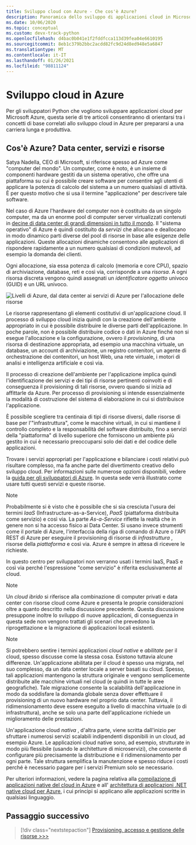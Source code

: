 ```yaml
---
title: Sviluppo cloud con Azure - Che cos'è Azure?
description: Panoramica dello sviluppo di applicazioni cloud in Microsoft Azure, a partire dalla correlazione tra data center, servizi e risorse.
ms.date: 10/06/2020
ms.topic: conceptual
ms.custom: devx-track-python
ms.openlocfilehash: d4bac0b041e1f2fddfcca113d39fea04e6610195
ms.sourcegitcommit: 8eb1c379b2bbc2acdd82fc9d24d8ed948e5a6847
ms.translationtype: MT
ms.contentlocale: it-IT
ms.lasthandoff: 01/26/2021
ms.locfileid: "98811124"
---
```

# <a name="cloud-development-on-azure"></a>Sviluppo cloud in Azure

Per gli sviluppatori Python che vogliono sviluppare applicazioni cloud per Microsoft Azure, questa serie di tre articoli consentiranno di orientarsi tra i concetti di base correlati allo sviluppo cloud in Azure per prepararsi a una carriera lunga e produttiva.

## <a name="what-is-azure-data-centers-services-and-resources"></a>Cos'è Azure? Data center, servizi e risorse

Satya Nadella, CEO di Microsoft, si riferisce spesso ad Azure come "computer del mondo". Un computer, come è noto, è un insieme di componenti hardware gestiti da un sistema operativo, che offre una piattaforma su cui è possibile creare software per consentire agli utenti di applicare la potenza di calcolo del sistema a un numero qualsiasi di attività. È per questo motivo che si usa il termine "applicazione" per descrivere tale software.

Nel caso di Azure l'hardware del computer non è costituito da un singolo computer, ma da un enorme pool di computer server virtualizzati contenuti in [decine di data center di grandi dimensioni in tutto il mondo](https://azure.microsoft.com/global-infrastructure/regions/). Il "sistema operativo" di Azure è quindi costituito da *servizi* che allocano e deallocano in modo dinamico parti diverse del pool di risorse in base alle esigenze delle applicazioni. Queste allocazioni dinamiche consentono alle applicazioni di rispondere rapidamente a un numero qualsiasi di condizioni mutevoli, ad esempio la domanda dei clienti.

Ogni allocazione, sia essa potenza di calcolo (memoria e core CPU), spazio di archiviazione, database, reti e così via, corrisponde a una *risorsa*. A ogni risorsa discreta vengono quindi assegnati un *identificatore oggetto* univoco (GUID) e un URL univoco.

![Livelli di Azure, dal data center ai servizi di Azure per l'allocazione delle risorse](media/cloud-development/azure-layers.png)

Le risorse rappresentano gli elementi costitutivi di un'applicazione cloud. Il processo di sviluppo cloud inizia quindi con la creazione dell'ambiente appropriato in cui è possibile distribuire le diverse parti dell'applicazione. In poche parole, non è possibile distribuire codice o dati in Azure finché non si esegue l'allocazione e la configurazione, ovvero il *provisioning*, di una risorsa di destinazione appropriata, ad esempio una macchina virtuale, un database, un account di archiviazione, un registro contenitori, un agente di orchestrazione dei contenitori, un host Web, una rete virtuale, i motori di analisi e intelligenza artificiale e così via.

Il processo di creazione dell'ambiente per l'applicazione implica quindi l'identificazione dei servizi e dei tipi di risorse pertinenti coinvolti e di conseguenza il provisioning di tali risorse, ovvero quando si inizia ad affittarle da Azure. Per processo di provisioning si intende essenzialmente la modalità di costruzione del sistema di elaborazione in cui si distribuisce l'applicazione.

È possibile scegliere tra centinaia di tipi di risorse diversi, dalle risorse di base per l'"infrastruttura", come le macchine virtuali, in cui si mantiene il controllo completo e la responsabilità del software distribuito, fino a servizi della "piattaforma" di livello superiore che forniscono un ambiente più gestito in cui è necessario preoccuparsi solo dei dati e del codice delle applicazioni.

Trovare i servizi appropriati per l'applicazione e bilanciare i costi relativi può risultare complesso, ma fa anche parte del divertimento creativo dello sviluppo cloud. Per informazioni sulle numerose opzioni disponibili, vedere la [guida per gli sviluppatori di Azure](/azure/guides/developer/azure-developer-guide). In questa sede verrà illustrato come usare tutti questi servizi e queste risorse.

> [!NOTE]
> Probabilmente si è visto che è possibile che si sia cresciuta l'usura dei termini *IaaS* (Infrastructure-as-a-Service), *PaaS* (piattaforma distribuita come servizio) e così via. La parte *As-a-Service* riflette la realtà che in genere non si ha accesso fisico ai Data Center. Si usano invece strumenti come il portale di Azure, l'interfaccia della riga di comando di Azure o l'API REST di Azure per eseguire il provisioning di risorse di *infrastruttura* , risorse della *piattaforma* e così via. Azure è sempre in attesa di ricevere le richieste.
>
> In questo centro per sviluppatori non verranno usati i termini IaaS, PaaS e così via perché l'espressione "come servizio" è riferita esclusivamente al cloud.

> [!NOTE]
> Un *cloud ibrido* si riferisce alla combinazione di computer privati e data center con risorse cloud come Azure e presenta le proprie considerazioni oltre a quanto descritto nella discussione precedente. Questa discussione presuppone inoltre lo sviluppo di nuove applicazioni, di conseguenza in questa sede non vengono trattati gli scenari che prevedono la riprogettazione e la migrazione di applicazioni locali esistenti.

> [!NOTE]
> Si potrebbero sentire i termini applicazioni *cloud native* e *abilitate* per il cloud, spesso discusse come la stessa cosa. Esistono tuttavia alcune differenze. Un'applicazione abilitata per il cloud è spesso una migrata, nel suo complesso, da un data center locale a server basati su cloud. Spesso, tali applicazioni mantengono la struttura originale e vengono semplicemente distribuite alle macchine virtuali nel cloud (e quindi in tutte le aree geografiche). Tale migrazione consente la scalabilità dell'applicazione in modo da soddisfare la domanda globale senza dover effettuare il provisioning di un nuovo hardware nel proprio data center. Tuttavia, il ridimensionamento deve essere eseguito a livello di macchina virtuale (o di infrastruttura), anche se solo una parte dell'applicazione richiede un miglioramento delle prestazioni.
>
> Un'applicazione cloud *nativa* , d'altra parte, viene scritta dall'inizio per sfruttare i numerosi servizi scalabili indipendenti disponibili in un cloud, ad esempio Azure. Le applicazioni cloud native sono, ad esempio, strutturate in modo più flessibile (usando le architetture di microservizi), che consente di configurare più precisamente la distribuzione e il ridimensionamento per ogni parte. Tale struttura semplifica la manutenzione e spesso riduce i costi perché è necessario pagare per i servizi Premium solo se necessario.
>
> Per ulteriori informazioni, vedere la pagina relativa alla [compilazione di applicazioni native del cloud in Azure](https://azure.microsoft.com/overview/cloudnative/) e all' [architettura di applicazioni .NET native cloud per Azure](/dotnet/architecture/cloud-native/), i cui principi si applicano alle applicazioni scritte in qualsiasi linguaggio.

## <a name="next-step"></a>Passaggio successivo

> [!div class="nextstepaction"]
> [Provisioning, accesso e gestione delle risorse >>>](cloud-development-provisioning.md)

